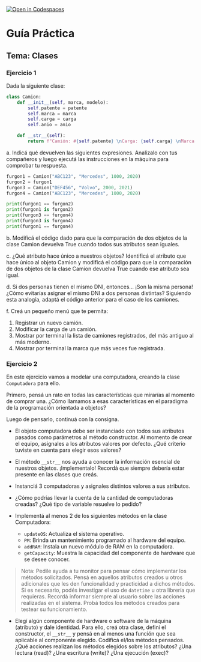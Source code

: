 [![Open in Codespaces](https://classroom.github.com/assets/launch-codespace-2972f46106e565e64193e422d61a12cf1da4916b45550586e14ef0a7c637dd04.svg)](https://classroom.github.com/open-in-codespaces?assignment_repo_id=20172030)
# Guía Práctica

## Tema: Clases

### Ejercicio 1

Dada la siguiente clase:

```python
class Camion:
    def __init__(self, marca, modelo):
        self.patente = patente
        self.marca = marca
        self.carga = carga
        self.anio = anio

    def __str__(self):
        return f"Camión: #{self.patente} \nCarga: {self.carga} \nMarca: {self.marca} \nAño: {self.anio}"
```

a. Indicá qué devuelven las siguientes expresiones. Analizalo con tus compañeros y luego ejecutá las instrucciones en la máquina para comprobar tu respuesta.

```python
furgon1 = Camion("ABC123", "Mercedes", 1000, 2020)
furgon2 = furgon1
furgon3 = Camion("DEF456", "Volvo", 2000, 2021)
furgon4 = Camion("ABC123", "Mercedes", 1000, 2020)

print(furgon1 == furgon2)
print(furgon1 is furgon2)
print(furgon3 == furgon4)
print(furgon3 is furgon4)
print(furgon1 == furgon4) 
```

b. Modificá el código dado para que la comparación de dos objetos de la clase Camion devuelva True cuando todos sus atributos sean iguales.

c. ¿Qué atributo hace único a nuestros objetos? Identificá el atributo que hace único al objeto Camion y modificá el código para que la comparación de dos objetos de la clase Camion devuelva True cuando ese atributo sea igual.

d. Si dos personas tienen el mismo DNI, entonces... ¡Son la misma persona! ¿Cómo evitarías asignar el mismo DNI a dos personas distintas? Siguiendo esta analogía, adaptá el código anterior para el caso de los camiones.

f. Creá un pequeño menú que te permita:

1. Registrar un nuevo camión.
1. Modificar la carga de un camión.
1. Mostrar por terminal la lista de camiones registrados, del más antiguo al más moderno.
1. Mostrar por terminal la marca que más veces fue registrada.

### Ejercicio 2

En este ejercicio vamos a modelar una computadora, creando la clase `Computadora` para ello.

Primero, pensá un rato en todas las características que mirarías al momento de comprar una. ¿Cómo llamamos a esas características en el paradigma de la programación orientada a objetos?

Luego de pensarlo, continuá con la consigna.

- El objeto computadora debe ser instanciado con todos sus atributos pasados como parámetros al método constructor. Al momento de crear el equipo, asignales a los atributos valores por defecto. ¿Qué criterio tuviste en cuenta para elegir esos valores?

- El método `__str__` nos ayuda a conocer la información esencial de nuestros objetos. ¡Implementalo! Recordá que siempre debería estar presente en las clases que creás.

- Instanciá 3 computadoras y asignales distintos valores a sus atributos.

- ¿Cómo podrías llevar la cuenta de la cantidad de computadoras creadas? ¿Qué tipo de variable resuelve lo pedido?

- Implementá al menos 2 de los siguientes métodos en la clase Computadora:

  - `updateOS`: Actualiza el sistema operativo.
  - `PM`: Brinda un mantenimiento programado al hardware del equipo.
  - `addRAM`: Instala un nuevo módulo de RAM en la computadora.
  - `getCapacity`: Muestra la capacidad del componente de hardware que se desee conocer.

> Nota: Pedile ayuda a tu monitor para pensar cómo implementar los métodos solicitados. Pensá en aquellos atributos creados u otros adicionales que les den funcionalidad y practicidad a dichos métodos. Si es necesario, podés investigar el uso de `datetime` u otra librería que requieras. Recordá informar siempre al usuario sobre las acciones realizadas en el sistema. Probá todos los métodos creados para testear su funcionamiento.

- Elegí algún componente de hardware o software de la máquina (atributo) y dale identidad. Para ello, creá otra clase, definí el constructor, el `__str__` y pensá en al menos una función que sea aplicable al componente elegido. Codificá el/los métodos pensados. ¿Qué acciones realizan los métodos elegidos sobre los atributos? ¿Una lectura (read)? ¿Una escritura (write)? ¿Una ejecución (exec)?
